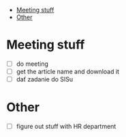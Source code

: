 <!--toc:start-->
- [Meeting stuff](#meeting-stuff)
- [Other](#other)
<!--toc:end-->

# Meeting stuff

- [ ] do meeting
- [ ] get the article name and download it
- [ ] dať zadanie do SISu

# Other
- [ ] figure out stuff with HR department
